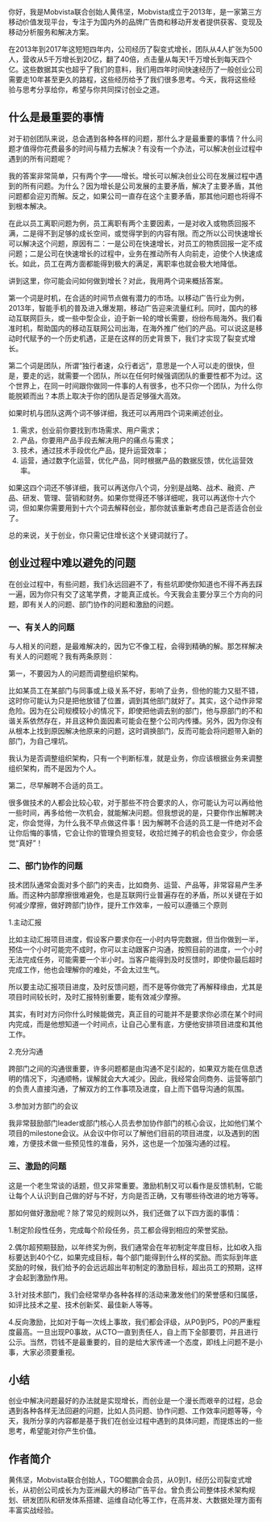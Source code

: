 你好，我是Mobvista联合创始人黄伟坚，Mobvista成立于2013年，是一家第三方移动价值发现平台，专注于为国内外的品牌广告商和移动开发者提供获客、变现及移动分析服务和解决方案。

在2013年到2017年这短短四年内，公司经历了裂变式增长，团队从4人扩张为500人，营收从5千万增长到20亿，翻了40倍，点击量从每天1千万增长到每天四个亿。这些数据其实也超乎了我们的意料，我们用四年时间快速经历了一般创业公司需要走10年甚至更久的路程，这些经历给予了我们很多思考。今天，我将这些经验与思考分享给你，希望与你共同探讨创业之道。

## 什么是最重要的事情

对于初创团队来说，总会遇到各种各样的问题，那什么才是最重要的事情？什么问题才值得你花费最多的时间与精力去解决？有没有一个办法，可以解决创业过程中遇到的所有问题呢？

我的答案非常简单，只有两个字——增长。增长可以解决创业公司在发展过程中遇到的所有问题。为什么？因为增长是公司发展的主要矛盾，解决了主要矛盾，其他问题都会迎刃而解。反之，如果公司一直存在这个主要矛盾，那其他问题也将得不到根本解决。

在此以员工离职问题为例，员工离职有两个主要因素，一是对收入或物质回报不满，二是得不到足够的成长空间，或觉得学到的内容有限。而之所以公司快速增长可以解决这个问题，原因有二：一是公司在快速增长，对员工的物质回报一定不成问题；二是公司在快速增长的过程中，业务在推动所有人向前走，迫使个人快速成长。如此，员工在两方面都能得到极大的满足，离职率也就会极大地降低。

讲到这里，你可能会问如何做到增长？对此，我用两个词来概括答案。

第一个词是时机，在合适的时间节点做有潜力的市场。以移动广告行业为例，2013年，智能手机的普及进入爆发期，移动广告迎来流量红利。同时，国内的移动互联网巨头，或一些中型企业，迫于新一轮的增长需要，纷纷布局海外。我们看准时机，帮助国内的移动互联网公司出海，在海外推广他们的产品。可以说这是移动时代赋予的一个历史机遇，正是在这样的历史背景下，我们才实现了裂变式增长。

第二个词是团队，所谓“独行者速，众行者远”，意思是一个人可以走的很快，但是，要走的远，就需要一个团队，所以在任何时候强调团队的重要性都不为过。这个世界上，在同一时间跟你做同一件事的人有很多，也不只你一个团队，为什么你能脱颖而出？本质上取决于你的团队是否足够强大高效。

如果时机与团队这两个词不够详细，我还可以再用四个词来阐述创业。

1. 需求，创业前你要找到市场需求、用户需求；
2. 产品，你要用产品手段去解决用户的痛点与需求；
3. 技术，通过技术手段优化产品，提升运营效率；
4. 运营，通过数字化运营，优化产品，同时根据产品的数据反馈，优化运营效率。

如果这四个词还不够详细，我可以再送你八个词，分别是战略、战术、融资、产品、研发、管理、营销和财务。如果你觉得还不够详细呢，我可以再送你十六个词，但如果你需要用到十六个词去解释创业，那你就该重新考虑自己是否适合创业了。

总的来说，关于创业，你只需记住增长这个关键词就行了。

## 创业过程中难以避免的问题

在创业过程中，有些问题，我们永远回避不了，有些坑即使你知道也不得不再去踩一遍，因为你只有交了这笔学费，才能真正成长。今天我会主要分享三个方向的问题，即有关人的问题、部门协作的问题和激励的问题。

### 一、有关人的问题

与人相关的问题，是最难解决的，因为它不像工程，会得到精确的解。那怎样解决有关人的问题呢？我有两条原则：

第一，不要因为人的问题而调整组织架构。

比如某员工在某部门与同事或上级关系不好，影响了业务，但他的能力又挺不错，这时你可能认为只是把他放错了位置，调到其他部门就好了。其实，这个动作非常危险。因为在公司规模较小的情况下，即使把他调去别的部门，他与原部门的不和谐关系依然存在，并且这种负面因素可能会在整个公司内传播。另外，因为你没有从根本上找到原因解决他原来的问题，这时调换部门，反而可能会将问题带入新的部门，为自己埋坑。

我认为是否调整组织架构，只有一个判断标准，就是业务，你应该根据业务来调整组织架构，而不是因为个人。

第二，尽早解聘不合适的员工。

很多做技术的人都会比较心软，对于那些不符合要求的人，你可能认为可以再给他一些时间，再多给他一次机会，就能解决问题。但我想说的是，只要你作出解聘决定，你会觉得，为什么我不早点做这件事！因为解聘不合适的员工是一件绝对不会让你后悔的事情，它会让你的管理负担变轻，收拾烂摊子的机会也会变少，你会感觉“真好”！

### 二、部门协作的问题

技术团队通常会面对多个部门的夹击，比如商务、运营、产品等，非常容易产生矛盾。而这种内部摩擦很难避免，也是互联网行业普遍存在的矛盾，所以关键在于如何减少摩擦，做好跨部门协作，提升工作效率，一般可以遵循三个原则

1.主动汇报

比如主动汇报项目进度，假设客户要求你在一小时内导完数据，但当你做到一半，预估一个小时可能完不成时，你可以主动跟客户沟通，按照目前的进度，一个小时无法完成任务，可能需要一个半小时。当客户能得到及时反馈时，即使你最后超时完成工作，他也会理解你的难处，不会太过生气。

所以要主动汇报项目进度，及时反馈问题，而不是等你做完了再解释缘由，尤其是项目时间较长时，及时汇报特别重要，能有效减少摩擦。

其实，有时对方问你什么时候能做完，真正目的可能并不是要求你必须在某个时间内完成，而是他想知道一个时间点，让自己心里有底，方便他安排项目进度和其他工作。

2.充分沟通

跨部门之间的沟通很重要，许多问题都是由沟通不足引起的，如果双方能在信息透明的情况下，沟通顺畅，误解就会大大减少。因此，我经常会同商务、运营等部门的负责人直接沟通，了解双方的工作事项及进度，自上而下倡导沟通的氛围。

3.参加对方部门的会议

我非常鼓励部门leader或部门核心人员去参加协作部门的核心会议，比如他们某个项目的milestone会议。从会议中你可以了解他们目前的项目进度，以及遇到的困难，方便技术做一些预见性的准备，另外，这也是一个加强沟通的过程。

### 三、激励的问题

这是一个老生常谈的话题，但又非常重要。激励机制又可以看作是反馈机制，它能让每个人认识到自己做的好与不好，方向是否正确，又有哪些待改进的地方等等。

那如何做好激励呢？除了常见的规则以外，我们还做了以下四方面的事情：

1.制定阶段性任务，完成每个阶段任务，员工都会得到相应的荣誉奖励。

2.偶尔超预期鼓励，以年终奖为例，我们通常会在年初制定年度目标，比如收入指标要达到40个亿，如果完成目标，每个部门能得到什么样的奖励。而实际到年底奖励的时候，我们给予的会远远超出年初制定的激励目标，超出员工的预期，这样才会起到激励作用。

3.针对技术部门，我们会经常举办各种各样的活动来激发他们的荣誉感和归属感，如评比技术之星、技术创新奖、最佳新人等等。

4.反向激励，比如对于每一次线上事故，我们都会评级，从P0到P5，P0的严重程度最高。一旦出现P0事故，从CTO一直到责任人，自上而下全部要罚，并且进行公示。当然，罚钱不是最重要的，目的是给大家传递一个态度，即线上问题不是小事，大家必须要重视。

## 小结

创业中解决问题最好的办法就是实现增长，而创业是一个漫长而艰辛的过程，总会遇到各种各样无法回避的问题，比如人员问题、协作问题、工作效率问题等等，今天，我所分享的内容都是基于我们在创业过程中遇到的具体问题，而提炼出的一些思考，希望能对你产生价值。

## 作者简介

黄伟坚，Mobvista联合创始人，TGO鲲鹏会会员，从0到1，经历公司裂变式增长，从初创公司成长为为亚洲最大的移动广告平台。曾负责公司整体技术架构规划、研发团队和研发体系搭建、运维自动化等工作，在高并发、大数据处理方面有丰富实战经验。